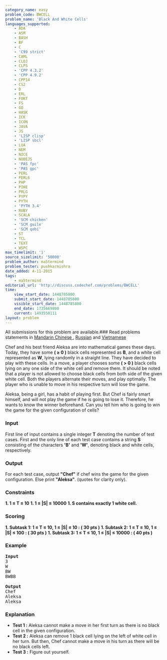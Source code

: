 ```yaml
---
category_name: easy
problem_code: BWCELL
problem_name: 'Black And White Cells'
languages_supported:
    - ADA
    - ASM
    - BASH
    - BF
    - C
    - 'C99 strict'
    - CAML
    - CLOJ
    - CLPS
    - 'CPP 4.3.2'
    - 'CPP 4.9.2'
    - CPP14
    - CS2
    - D
    - ERL
    - FORT
    - FS
    - GO
    - HASK
    - ICK
    - ICON
    - JAVA
    - JS
    - 'LISP clisp'
    - 'LISP sbcl'
    - LUA
    - NEM
    - NICE
    - NODEJS
    - 'PAS fpc'
    - 'PAS gpc'
    - PERL
    - PERL6
    - PHP
    - PIKE
    - PRLG
    - PYPY
    - PYTH
    - 'PYTH 3.4'
    - RUBY
    - SCALA
    - 'SCM chicken'
    - 'SCM guile'
    - 'SCM qobi'
    - ST
    - TCL
    - TEXT
    - WSPC
max_timelimit: '1'
source_sizelimit: '50000'
problem_author: ma5termind
problem_tester: pushkarmishra
date_added: 4-11-2015
tags:
    - ma5termind
editorial_url: 'http://discuss.codechef.com/problems/BWCELL'
time:
    view_start_date: 1448785800
    submit_start_date: 1448785800
    visible_start_date: 1448785800
    end_date: 1735669800
    current: 1493558111
layout: problem
---
```

All submissions for this problem are available.###  Read problems statements in [Mandarin Chinese ](http://www.codechef.com/download/translated/LTIME30/mandarin/BWCELL.pdf), [Russian](http://www.codechef.com/download/translated/LTIME30/russian/BWCELL.pdf) and [ Vietnamese](http://www.codechef.com/download/translated/LTIME30/vietnamese/BWCELL.pdf)

Chef and his best friend Aleksa are into mathematical games these days. Today, they have some **( ≥ 0 )** black cells represented as **B**, and a white cell represented as **W**, lying randomly in a straight line. They have decided to play with these cells. In a move, a player chooses some **( > 0 )** black cells lying on any one side of the white cell and remove them. It should be noted that a player is not allowed to choose black cells from both side of the given white cell. Both the players alternate their moves, and play optimally. The player who is unable to move in his respective turn will lose the game.

Aleksa, being a girl, has a habit of playing first. But Chef is fairly smart himself, and will not play the game if he is going to lose it. Therefore, he wants to know the winner beforehand. Can you tell him who is going to win the game for the given configuration of cells?

### Input

 First line of input contains a single integer **T** denoting the number of test cases. First and the only line of each test case contains a string **S** consisting of the characters **'B'** and **'W'**, denoting black and white cells, respectively.

### Output

For each test case, output **"Chef"** if chef wins the game for the given configuration. Else print **"Aleksa"**. (quotes for clarity only).

### Constraints

**1. 1 ≤ T ≤ 10** **1. 1 ≤ |S| ≤ 10000** **1. S contains exactly 1 white cell.** 
### Scoring

**1. Subtask 1: 1 ≤ T ≤ 10, 1 ≤ |S| ≤ 10 : ( 30 pts )** **1. Subtask 2: 1 ≤ T ≤ 10, 1 ≤ |S| ≤ 100 : ( 30 pts )** **1. Subtask 3: 1 ≤ T ≤ 10, 1 ≤ |S| ≤ 10000 : ( 40 pts )** 
### Example

<pre>
<b>Input</b>
3
W
BW
BWBB

<b>Output</b>
Chef
Aleksa
Aleksa
</pre>
###  Explanation

- **Test 1 :** Aleksa cannot make a move in her first turn as there is no black cell in the given configuration.
- **Test 2 :** Aleksa can remove 1 black cell lying on the left of white cell in her turn. But then, Chef cannot make a move in his turn as there will be no black cells left.
- **Test 3 :** Figure out yourself.
